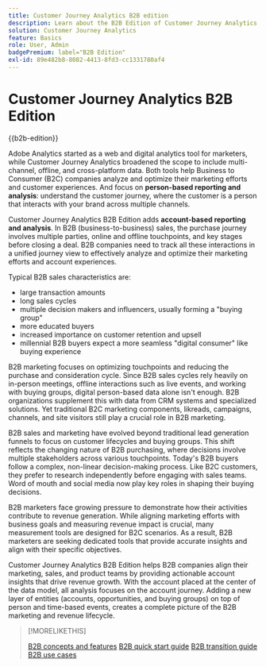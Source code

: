 ```yaml
---
title: Customer Journey Analytics B2B edition
description: Learn about the B2B Edition of Customer Journey Analytics.
solution: Customer Journey Analytics
feature: Basics
role: User, Admin
badgePremium: label="B2B Edition"
exl-id: 89e482b8-8082-4413-8fd3-cc1331780af4
---
```


# Customer Journey Analytics B2B Edition

{{b2b-edition}}

Adobe Analytics started as a web and digital analytics tool for marketers, while Customer Journey Analytics broadened the scope to include multi-channel, offline, and cross-platform data.  Both tools help Business to Consumer (B2C) companies analyze and optimize their marketing efforts and customer experiences. And focus on **person-based reporting and analysis**: understand the customer journey, where the customer is a person that interacts with your brand across multiple channels.

Customer Journey Analytics B2B Edition adds **account-based reporting and analysis**. In B2B (business-to-business) sales, the purchase journey involves multiple parties, online and offline touchpoints, and key stages before closing a deal. B2B companies need to track all these interactions in a unified journey view to effectively analyze and optimize their marketing efforts and account experiences.

Typical B2B sales characteristics are:

* large transaction amounts
* long sales cycles
* multiple decision makers and influencers, usually forming a "buying group"
* more educated buyers
* increased importance on customer retention and upsell
* millennial B2B buyers expect a more seamless "digital consumer" like buying experience

B2B marketing focuses on optimizing touchpoints and reducing the purchase and consideration cycle. Since B2B sales cycles rely heavily on in-person meetings, offline interactions such as live events, and working with buying groups, digital person-based data alone isn't enough. B2B organizations supplement this with data from CRM systems and specialized solutions. Yet traditional B2C marketing components, likreads, campaigns, channels, and site visitors still play a crucial role in B2B marketing.

B2B sales and marketing have evolved beyond traditional lead generation funnels to focus on customer lifecycles and buying groups. This shift reflects the changing nature of B2B purchasing, where decisions involve multiple stakeholders across various touchpoints. Today's B2B buyers follow a complex, non-linear decision-making process. Like B2C customers, they prefer to research independently before engaging with sales teams. Word of mouth and social media now play key roles in shaping their buying decisions.

B2B marketers face growing pressure to demonstrate how their activities contribute to revenue generation.  While aligning marketing efforts with business goals and measuring revenue impact is crucial, many measurement tools are designed for B2C scenarios. As a result, B2B marketers are seeking dedicated tools that provide accurate insights and align with their specific objectives.

Customer Journey Analytics B2B Edition helps B2B companies align their marketing, sales, and product teams by providing actionable account insights that drive revenue growth. With the account placed at the center of the data model, all analysis focuses on the account journey. Adding a new layer of entities (accounts, opportunities, and buying groups) on top of person and time-based events, creates a complete picture of the B2B marketing and revenue lifecycle.


>[!MORELIKETHIS]
>
>[B2B concepts and features](cja-b2b-concepts-features.md)
>[B2B quick start guide](cja-b2b-quick-start-guide.md)
>[B2B transition guide](cja-b2b-transition.md)
>[B2B use cases](/help/use-cases/b2b/b2b-edition/use-cases-overview.md)
>
